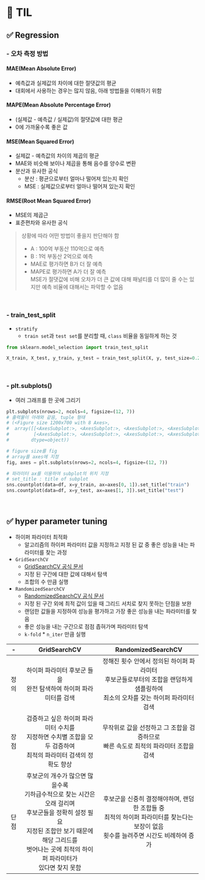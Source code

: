 # 🦁 TIL


## ✅ Regression

### - 오차 측정 방법

#### MAE(Mean Absolute Error)
* 예측값과 실제값의 차이에 대한 절댓값의 평균
* 대회에서 사용하는 경우는 많지 않음, 아래 방법들을 이해하기 위함

#### MAPE(Mean Absolute Percentage Error)
* (실제값 - 예측값 / 실제값)의 절댓값에 대한 평균
* 0에 가까울수록 좋은 값

#### MSE(Mean Squared Error)
* 실제값 - 예측값의 차이의 제곱의 평균
* MAE와 비슷해 보이나 제곱을 통해 음수를 양수로 변환
* 분산과 유사한 공식
  * 분산 : 평균으로부터 얼마나 떨어져 있는지 확인
  * MSE : 실제값으로부터 얼마나 떨어져 있는지 확인

#### RMSE(Root Mean Squared Error)
* MSE의 제곱근
* 표준편차와 유사한 공식

> 상황에 따라 어떤 방법이 좋을지 판단해야 함
> * A : 100억 부동산 110억으로 예측
> * B : 1억 부동산 2억으로 예측
> * MAE로 평가하면 B가 더 잘 예측
> * MAPE로 평가하면 A가 더 잘 예측 <br>
> MSE가 절댓값에 비해 오차가 더 큰 값에 대해 패널티를 더 많이 줄 수는 있지만 예측 비율에 대해서는 파악할 수 없음

<br>

### - train_test_split
* `stratify`
  * `train set`과 `test set`를 분리할 때, `class` 비율을 동일하게 하는 것
```python
from sklearn.model_selection import train_test_split

X_train, X_test, y_train, y_test = train_test_split(X, y, test_size=0.2, stratify=y, random_state=42)
```


<br>

### - plt.subplots()
* 여러 그래프를 한 곳에 그리기
```python
plt.subplots(nrows=2, ncols=4, figsize=(12, 7))
# 출력물이 아래와 같음, tuple 형태
# (<Figure size 1200x700 with 8 Axes>,
#  array([[<AxesSubplot:>, <AxesSubplot:>, <AxesSubplot:>, <AxesSubplot:>],
#         [<AxesSubplot:>, <AxesSubplot:>, <AxesSubplot:>, <AxesSubplot:>]],
#        dtype=object))

# figure size를 fig
# array를 axes에 지정
fig, axes = plt.subplots(nrows=2, ncols=4, figsize=(12, 7))

# 파라미터 ax를 이용하여 subplot의 위치 지정
# set_title : title of subplot
sns.countplot(data=df, x=y_train, ax=axes[0, 1]).set_title("train")
sns.countplot(data=df, x=y_test, ax=axes[1, 3]).set_title("test")
```

<br>

## ✅ hyper parameter tuning
* 하이퍼 파라미터 최적화
  * 알고리즘의 하이퍼 파라미터 값을 지정하고 지정 된 값 중 좋은 성능을 내는 파라미터를 찾는 과정
* `GridSearchCV`
  * [GridSearchCV 공식 문서](https://scikit-learn.org/stable/modules/generated/sklearn.model_selection.GridSearchCV.html#sklearn.model_selection.GridSearchCV) 
  * 지정 된 구간에 대한 값에 대해서 탐색
  * 조합의 수 만큼 실행
* `RandomizedSearchCV`
  * [RandomizedSearchCV 공식 문서](https://scikit-learn.org/stable/modules/generated/sklearn.model_selection.RandomizedSearchCV.html#sklearn.model_selection.RandomizedSearchCV) 
  * 지정 된 구간 외에 최적 값이 있을 때 그리드 서치로 찾지 못하는 단점을 보완
  * 랜덤한 값들을 지정하여 성능을 평가하고 가장 좋은 성능을 내는 파라미터를 찾음
  * 좋은 성능을 내는 구간으로 점점 좁혀가며 파라미터 탐색
  * `k-fold` * `n_iter` 만큼 실행

|  -  |                               GridSearchCV                               |                                 RandomizedSearchCV                                 |
|:---:|:------------------------------------------------------------------------:|:----------------------------------------------------------------------------------:| 
| 정의  |                하이퍼 파라미터 후보군 들을 <br/> 완전 탐색하여 하이퍼 파라미터를 검색                |   정해진 횟수 안에서 정의된 하이퍼 파라미터<br/>후보군들로부터의 조합을 랜덤하게 샘플링하여<br/>최소의 오차를 갖는 하이퍼 파라미터 검색   |
| 장점  | 검증하고 싶은 하이퍼 파라미터 수치를<br/> 지정하면 수치별 조합을 모두 검증하여 <br/> 최적의 파라미터 검색의 정확도 향상 |                무작위로 값을 선정하고 그 조합을 검증하므로<br/>빠른 속도로 최적의 파라미터 조합을 검색                 |
| 단점  |    후보군의 개수가 많으면 많을수록 <br/> 기하급수적으로 찾는 시간은 오래 걸리며 <br/>후보군들을 정확히 설정 필요 <br/> 지정된 조합만 보기 때문에 해당 그리드를 <br/> 벗어나는 곳에 최적의 하이퍼 파라미터가 <br/> 있다면 찾지 못함  | 후보군을 신중히 결정해야하며, 랜덤한 조합들 중 <br/>최적의 하이퍼 파라미터를 찾는다는 보장이 없음<br/>횟수를 늘려주면 시간도 비례하여 증가 |

